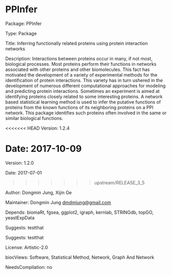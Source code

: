 # PPInfer

Package: PPInfer

Type: Package

Title: Inferring functionally related proteins using protein interaction networks

Description: Interactions between proteins occur in many, if not most, biological processes. Most proteins perform their functions in networks associated with other proteins and other biomolecules. This fact has motivated the development of a variety of experimental methods for the identification of protein interactions. This variety has in turn ushered in the development of numerous different computational approaches for modeling and predicting protein interactions. Sometimes an experiment is aimed at identifying proteins closely related to some interesting proteins. A network based statistical learning method is used to infer the putative functions of proteins from the known functions of its neighboring proteins on a PPI network. This package identifies such proteins often involved in the same or similar biological functions.

<<<<<<< HEAD
Version: 1.2.4

Date: 2017-10-09
=======
Version: 1.2.0

Date: 2017-07-01
>>>>>>> upstream/RELEASE_3_5

Author: Dongmin Jung, Xijin Ge

Maintainer: Dongmin Jung <dmdmjung@gmail.com>

Depends: biomaRt, fgsea, ggplot2, igraph, kernlab, STRINGdb, topGO, yeastExpData

Suggests: testthat

Suggests: testthat

License: Artistic-2.0

biocViews: Software, Statistical Method, Network, Graph And Network

NeedsCompilation: no






